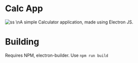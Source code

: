 # Calc App
 ![ss](https://github.com/Saadat28Ali/Calc-App/assets/119609356/aff44897-7d14-4fad-acbd-ce59e0eeff46)
 \nA simple Calculator application, made using Electron JS.

# Building
 Requires NPM, electron-builder.
 Use `npm run build`
